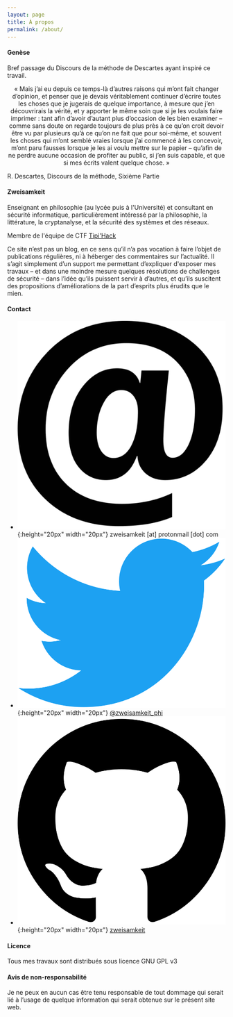 ```yaml
---
layout: page
title: À propos
permalink: /about/
---
```

#### Genèse

Bref passage du Discours de la méthode de Descartes ayant inspiré ce travail.

<div style="text-align:center;">
« Mais j’ai eu depuis ce temps-là d’autres raisons qui m’ont fait changer d’opinion, et penser que je devais véritablement continuer d’écrire toutes les choses que je jugerais de quelque importance, à mesure que j’en découvrirais la vérité, et y apporter le même soin que si je les voulais faire imprimer : tant afin d’avoir d’autant plus d’occasion de les bien examiner – comme sans doute on regarde toujours de plus près à ce qu’on croit devoir être vu par plusieurs qu’à ce qu’on ne fait que pour soi-même, et souvent les choses qui m’ont semblé vraies lorsque j’ai commencé à les concevoir, m’ont paru fausses lorsque je les ai voulu mettre sur le papier – qu’afin de ne perdre aucune occasion de profiter au public, si j’en suis capable, et que si mes écrits valent quelque chose. »
</div>


R. Descartes, Discours de la méthode, Sixième Partie

#### Zweisamkeit

Enseignant en philosophie (au lycée puis à l'Université) et consultant en sécurité informatique, particulièrement intéressé par la philosophie, la littérature, la cryptanalyse, et la sécurité des systèmes et des réseaux.

Membre de l'équipe de CTF [Tipi'Hack](https://tipi-hack.github.io/)

Ce site n’est pas un blog, en ce sens qu’il n’a pas vocation à faire l’objet de publications régulières, ni à héberger des commentaires sur l’actualité. Il s’agit simplement d’un support me permettant d’expliquer d'exposer mes travaux – et dans une moindre mesure quelques résolutions de challenges de sécurité – dans l’idée qu’ils puissent servir à d’autres, et qu’ils suscitent des propositions d’améliorations de la part d’esprits plus érudits que le mien.

#### Contact

* ![](/img/email.png){:height="20px" width="20px"} zweisamkeit [at] protonmail [dot] com
* ![](/img/twitter.png){:height="20px" width="20px"} [@zweisamkeit_phi](https://twitter.com/Zweisamkeit_phi)
* ![](/img/github.svg){:height="20px" width="20px"} [zweisamkeit](https://github.com/Zweisamkeit)

#### Licence

Tous mes travaux sont distribués sous licence GNU GPL v3

#### Avis de non-responsabilité

Je ne peux en aucun cas être tenu responsable de tout dommage qui serait lié à l’usage de quelque information qui serait obtenue sur le présent site web.
